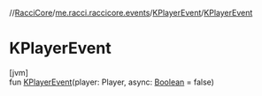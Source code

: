 //[RacciCore](../../../index.md)/[me.racci.raccicore.events](../index.md)/[KPlayerEvent](index.md)/[KPlayerEvent](-k-player-event.md)

# KPlayerEvent

[jvm]\
fun [KPlayerEvent](-k-player-event.md)(player: Player, async: [Boolean](https://kotlinlang.org/api/latest/jvm/stdlib/kotlin/-boolean/index.html) = false)

